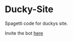# Ducky-Site
Spagetti code for duckys site.

Invite the bot [here](https://discord.com/api/oauth2/authorize?client_id=805150455378345994&permissions=68608&scope=bot)

